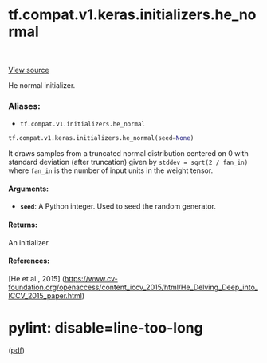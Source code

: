 <div itemscope itemtype="http://developers.google.com/ReferenceObject">
<meta itemprop="name" content="tf.compat.v1.keras.initializers.he_normal" />
<meta itemprop="path" content="Stable" />
</div>

# tf.compat.v1.keras.initializers.he_normal

<!-- Insert buttons -->

<table class="tfo-notebook-buttons tfo-api" align="left">
</table>

<a target="_blank" href="/code/stable/tensorflow/python/ops/init_ops.py">View source</a>



<!-- Start diff -->
He normal initializer.

### Aliases:

* `tf.compat.v1.initializers.he_normal`


``` python
tf.compat.v1.keras.initializers.he_normal(seed=None)
```



<!-- Placeholder for "Used in" -->

It draws samples from a truncated normal distribution centered on 0
with standard deviation (after truncation) given by
`stddev = sqrt(2 / fan_in)` where `fan_in` is the number of
input units in the weight tensor.

#### Arguments:


* <b>`seed`</b>: A Python integer. Used to seed the random generator.


#### Returns:

An initializer.



#### References:

[He et al., 2015]
(https://www.cv-foundation.org/openaccess/content_iccv_2015/html/He_Delving_Deep_into_ICCV_2015_paper.html)
# pylint: disable=line-too-long
([pdf](https://www.cv-foundation.org/openaccess/content_iccv_2015/papers/He_Delving_Deep_into_ICCV_2015_paper.pdf))
